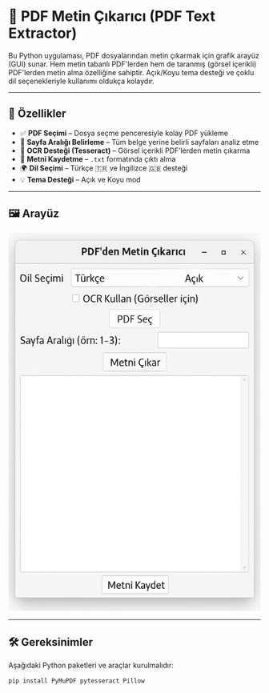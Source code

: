 # 📄 PDF Metin Çıkarıcı (PDF Text Extractor)

Bu Python uygulaması, PDF dosyalarından metin çıkarmak için grafik arayüz (GUI) sunar. Hem metin tabanlı PDF'lerden hem de taranmış (görsel içerikli) PDF'lerden metin alma özelliğine sahiptir. Açık/Koyu tema desteği ve çoklu dil seçenekleriyle kullanımı oldukça kolaydır.

---

## 🚀 Özellikler

- ✅ **PDF Seçimi** – Dosya seçme penceresiyle kolay PDF yükleme  
- 🔢 **Sayfa Aralığı Belirleme** – Tüm belge yerine belirli sayfaları analiz etme  
- 🧠 **OCR Desteği (Tesseract)** – Görsel içerikli PDF’lerden metin çıkarma  
- 💾 **Metni Kaydetme** – `.txt` formatında çıktı alma  
- 🌍 **Dil Seçimi** – Türkçe 🇹🇷 ve İngilizce 🇬🇧 desteği  
- 💡 **Tema Desteği** – Açık ve Koyu mod  

---

## 🖼️ Arayüz

<p align="center">
  <img src="screenshot.png" width="600"
  
</p>

---

## 🛠️ Gereksinimler

Aşağıdaki Python paketleri ve araçlar kurulmalıdır:

```bash
pip install PyMuPDF pytesseract Pillow

